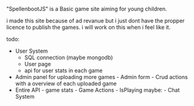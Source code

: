 "SpellenbootJS" is a Basic game site aiming for young children.

i made this site because of ad revanue but i just dont have the propper licence to publish the games.
i will work on this when i feel like it.

todo:
  - User System
    - SQL connection (maybe mongodb)
    - User page
    - api for user stats in each game
   - Admin panel for uploading more games
    - Admin form
    - Crud actions with a overview of each uploaded game
   - Entire API
    - game stats
    - Game Actions
    - IsPlaying
   maybe:
    - Chat System
